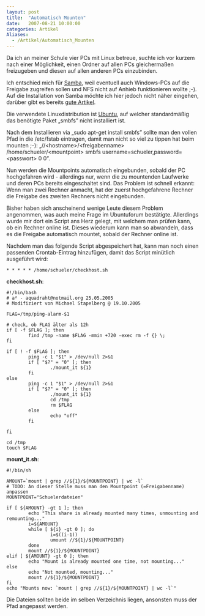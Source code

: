 ```yaml
---
layout: post
title:  "Automatisch Mounten"
date:   2007-08-21 10:00:00
categories: Artikel
Aliases:
  - /Artikel/Automatisch_Mounten
---
```




<p>
Da ich an meiner Schule vier PCs mit Linux betreue, suchte ich vor kurzem nach
einer Möglichkeit, einen Ordner auf allen PCs gleichermaßen freizugeben und
diesen auf allen anderen PCs einzubinden.
</p>

<p>
Ich entschied mich für <a href="http://www.samba.org/" title="Samba"
target="_blank">Samba</a>, weil eventuell auch Windows-PCs auf die Freigabe
zugreifen sollen und NFS nicht auf Anhieb funktionieren wollte ;-). Auf die
Installation von Samba möchte ich hier jedoch nicht näher eingehen, darüber
gibt es bereits <a
href="http://www.pro-linux.de/work/server/samba_installation.html"
title="Artikel über das Installieren von Samba" target="_blank">gute
Artikel</a>.
</p>

<p>
Die verwendete Linuxdistribution ist <a href="http://www.ubuntulinux.org/"
title="Ubuntu" target="_blank">Ubuntu</a>, auf welcher standardmäßig das
benötigte Paket <span class="linuxcommand">„smbfs”</span> nicht installiert
ist.
</p>

<p>
Nach dem Installieren via <span class="linuxcommand">„sudo apt-get install
smbfs”</span> sollte man den vollen Pfad in die /etc/fstab eintragen, damit man
nicht so viel zu tippen hat beim mounten ;-): <span
class="linuxcommand">„//&lt;hostname&gt;/&lt;freigabenname&gt;
/home/schueler/&lt;mountpoint&gt; smbfs
username=schueler,password=&lt;passwort&gt; 0 0”</span>.
</p>

<p>
Nun werden die Mountpoints automatisch eingebunden, sobald der PC hochgefahren
wird - allerdings nur, wenn die zu mountenden Laufwerke und deren PCs bereits
eingeschaltet sind. Das Problem ist schnell erkannt: Wenn man zwei Rechner
anmacht, hat der zuerst hochgefahrene Rechner die Freigabe des zweiten Rechners
nicht eingebunden.
</p>

<p>
Bisher haben sich anscheinend wenige Leute diesem Problem angenommen, was auch
meine Frage im Ubuntuforum bestätigte. Allerdings wurde mir dort ein Script ans
Herz gelegt, mit welchem man prüfen kann, ob ein Rechner online ist. Dieses
wiederum kann man so abwandeln, dass es die Freigabe automatisch mountet,
sobald der Rechner online ist.
</p>

<p>
Nachdem man das folgende Script abgespeichert hat, kann man noch einen
passenden Crontab-Eintrag hinzufügen, damit das Script minütlich ausgeführt
wird:
</p>

```
* * * * * /home/schueler/checkhost.sh
```

**checkhost.sh**:
```
#!/bin/bash
# a² - aquadraht@notmail.org 25.05.2005
# Modifiziert von Michael Stapelberg @ 19.10.2005

FLAG=/tmp/ping-alarm-$1

# check, ob FLAG älter als 12h
if [ -f $FLAG ]; then
        find /tmp -name $FLAG -mmin +720 -exec rm -f {} \;
fi

if [ ! -f $FLAG ]; then
        ping -c 1 "$1" > /dev/null 2>&1
        if [ "$?" = "0" ]; then
                ./mount_it ${1}
        fi
else
        ping -c 1 "$1" > /dev/null 2>&1
        if [ "$?" = "0" ]; then
                ./mount_it ${1}
                cd /tmp
                rm $FLAG
        else
                echo "off"
        fi

fi

cd /tmp
touch $FLAG
```

**mount_it.sh**:
```
#!/bin/sh

AMOUNT=`mount | grep //${1}/${MOUNTPOINT} | wc -l`
# TODO: An dieser Stelle muss man den Mountpoint (=Freigabenname) anpassen
MOUNTPOINT="Schuelerdateien"

if [ ${AMOUNT} -gt 1 ]; then
        echo "This share is already mounted many times, unmounting and remounting..."
        i=${AMOUNT}
        while [ ${i} -gt 0 ]; do
                i=$((i-1))
                umount //${1}/${MOUNTPOINT}
        done
        mount //${1}/${MOUNTPOINT}
elif [ ${AMOUNT} -gt 0 ]; then
        echo "Mount is already mounted one time, not mounting..."
else
        echo "Not mounted, mounting..."
        mount //${1}/${MOUNTPOINT}
fi
echo "Mounts now: `mount | grep //${1}/${MOUNTPOINT} | wc -l`"
```

<p>
Die Dateien sollten beide im selben Verzeichnis liegen, ansonsten muss der Pfad
angepasst werden.
</p>
